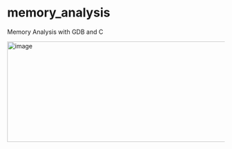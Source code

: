 # memory_analysis
Memory Analysis with GDB and C

<img width="668" height="233" alt="image" src="https://github.com/user-attachments/assets/675bfd92-d051-415e-b59f-861bbc14d74b" />
